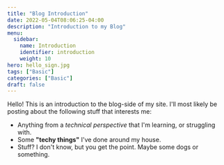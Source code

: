 ```yaml
---
title: "Blog Introduction"
date: 2022-05-04T08:06:25-04:00
description: "Introduction to my Blog"
menu:
  sidebar:
    name: Introduction
    identifier: introduction
    weight: 10
hero: hello_sign.jpg
tags: ["Basic"]
categories: ["Basic"]
draft: false
---
```


Hello! This is an introduction to the blog-side of my site. I'll most likely be posting about the following stuff that interests me:

- Anything from a _technical perspective_ that I'm learning, or struggling with.
- Some **"techy things"** I've done around my house.
- Stuff? I don't know, but you get the point. Maybe some dogs or something.